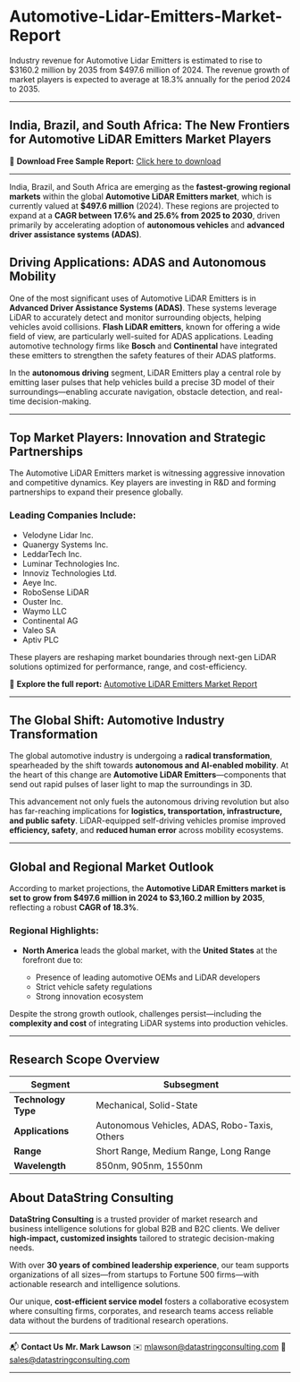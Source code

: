 # Automotive-Lidar-Emitters-Market-Report

Industry revenue for Automotive Lidar Emitters is estimated to rise to $3160.2 million by 2035 from $497.6 million of 2024. The revenue growth of market players is expected to average at 18.3% annually for the period 2024 to 2035.

---

## **India, Brazil, and South Africa: The New Frontiers for Automotive LiDAR Emitters Market Players**

📩 **Download Free Sample Report:**
[Click here to download](https://datastringconsulting.com/downloadsample/automotive-lidar-emitters-market-research-report)

---



India, Brazil, and South Africa are emerging as the **fastest-growing regional markets** within the global **Automotive LiDAR Emitters market**, which is currently valued at **\$497.6 million** (2024). These regions are projected to expand at a **CAGR between 17.6% and 25.6% from 2025 to 2030**, driven primarily by accelerating adoption of **autonomous vehicles** and **advanced driver assistance systems (ADAS)**.

## **Driving Applications: ADAS and Autonomous Mobility**

One of the most significant uses of Automotive LiDAR Emitters is in **Advanced Driver Assistance Systems (ADAS)**. These systems leverage LiDAR to accurately detect and monitor surrounding objects, helping vehicles avoid collisions. **Flash LiDAR emitters**, known for offering a wide field of view, are particularly well-suited for ADAS applications. Leading automotive technology firms like **Bosch** and **Continental** have integrated these emitters to strengthen the safety features of their ADAS platforms.

In the **autonomous driving** segment, LiDAR Emitters play a central role by emitting laser pulses that help vehicles build a precise 3D model of their surroundings—enabling accurate navigation, obstacle detection, and real-time decision-making.

---

## **Top Market Players: Innovation and Strategic Partnerships**

The Automotive LiDAR Emitters market is witnessing aggressive innovation and competitive dynamics. Key players are investing in R\&D and forming partnerships to expand their presence globally.

### **Leading Companies Include:**

* Velodyne Lidar Inc.
* Quanergy Systems Inc.
* LeddarTech Inc.
* Luminar Technologies Inc.
* Innoviz Technologies Ltd.
* Aeye Inc.
* RoboSense LiDAR
* Ouster Inc.
* Waymo LLC
* Continental AG
* Valeo SA
* Aptiv PLC

These players are reshaping market boundaries through next-gen LiDAR solutions optimized for performance, range, and cost-efficiency.

🔎 **Explore the full report:**
[Automotive LiDAR Emitters Market Report](https://datastringconsulting.com/industry-analysis/automotive-lidar-emitters-market-research-report)

---

## **The Global Shift: Automotive Industry Transformation**

The global automotive industry is undergoing a **radical transformation**, spearheaded by the shift towards **autonomous and AI-enabled mobility**. At the heart of this change are **Automotive LiDAR Emitters**—components that send out rapid pulses of laser light to map the surroundings in 3D.

This advancement not only fuels the autonomous driving revolution but also has far-reaching implications for **logistics, transportation, infrastructure, and public safety**. LiDAR-equipped self-driving vehicles promise improved **efficiency, safety**, and **reduced human error** across mobility ecosystems.

---

## **Global and Regional Market Outlook**

According to market projections, the **Automotive LiDAR Emitters market is set to grow from \$497.6 million in 2024 to \$3,160.2 million by 2035**, reflecting a robust **CAGR of 18.3%**.

### **Regional Highlights:**

* **North America** leads the global market, with the **United States** at the forefront due to:

  * Presence of leading automotive OEMs and LiDAR developers
  * Strict vehicle safety regulations
  * Strong innovation ecosystem

Despite the strong growth outlook, challenges persist—including the **complexity and cost** of integrating LiDAR systems into production vehicles.

---

## **Research Scope Overview**

| **Segment**         | **Subsegment**                                |
| ------------------- | --------------------------------------------- |
| **Technology Type** | Mechanical, Solid-State                       |
| **Applications**    | Autonomous Vehicles, ADAS, Robo-Taxis, Others |
| **Range**           | Short Range, Medium Range, Long Range         |
| **Wavelength**      | 850nm, 905nm, 1550nm                          |



## **About DataString Consulting**

**DataString Consulting** is a trusted provider of market research and business intelligence solutions for global B2B and B2C clients. We deliver **high-impact, customized insights** tailored to strategic decision-making needs.

With over **30 years of combined leadership experience**, our team supports organizations of all sizes—from startups to Fortune 500 firms—with actionable research and intelligence solutions.

Our unique, **cost-efficient service model** fosters a collaborative ecosystem where consulting firms, corporates, and research teams access reliable data without the burdens of traditional research operations.

---

📬 **Contact Us**
**Mr. Mark Lawson**
✉️ [mlawson@datastringconsulting.com](mailto:mlawson@datastringconsulting.com)
📧 [sales@datastringconsulting.com](mailto:sales@datastringconsulting.com)

---
